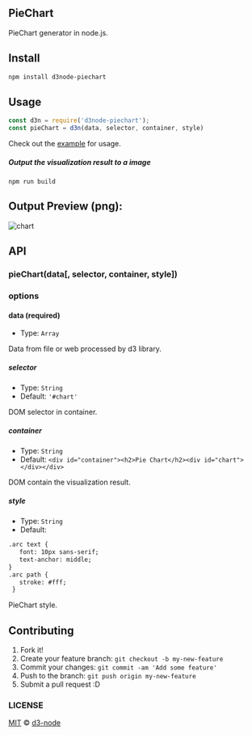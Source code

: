 ## PieChart

PieChart generator in node.js.


## Install

```bash
npm install d3node-piechart
```

## Usage

```js
const d3n = require('d3node-piechart');
const pieChart = d3n(data, selector, container, style)
```

Check out the [example](./example) for usage.

##### Output the visualization result to a image

```
npm run build
```

## Output Preview (png):

![chart](https://raw.githubusercontent.com/d3-node/d3node-piechart/master/example/output.png)

## API

### pieChart(data[, selector, container, style])

### options

#### data (required)

- Type: `Array`

Data from file or web processed by d3 library.

##### selector

- Type: `String`
- Default: `'#chart'`

DOM selector in container.

##### container

- Type: `String`
- Default: `<div id="container"><h2>Pie Chart</h2><div id="chart"></div></div>`

DOM contain the visualization result.

##### style

- Type: `String`<br>
- Default:
```html
.arc text {
   font: 10px sans-serif;
   text-anchor: middle;
}
.arc path {
   stroke: #fff;
 }
```
PieChart style.

## Contributing

1. Fork it!
2. Create your feature branch: `git checkout -b my-new-feature`
3. Commit your changes: `git commit -am 'Add some feature'`
4. Push to the branch: `git push origin my-new-feature`
5. Submit a pull request :D


### LICENSE

[MIT](LICENSE) &copy; [d3-node](https://github.com/d3-node)
